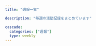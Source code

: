 ```yaml
---
title: "週報一覧"

description: "毎週の活動記録をまとめています"

cascade:
  categories: ["週報"]
  type: weekly
---
```

